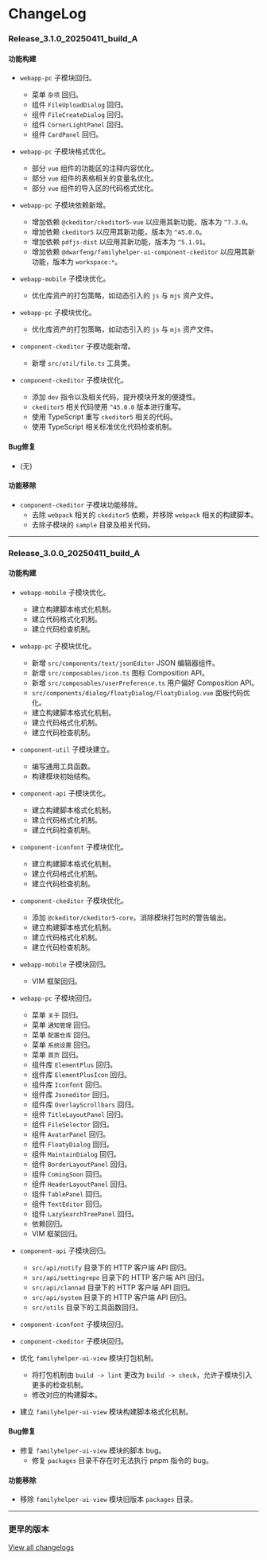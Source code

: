 # ChangeLog

### Release_3.1.0_20250411_build_A

#### 功能构建

- `webapp-pc` 子模块回归。
  - 菜单 `杂项` 回归。
  - 组件 `FileUploadDialog` 回归。
  - 组件 `FileCreateDialog` 回归。
  - 组件 `CornerLightPanel` 回归。
  - 组件 `CardPanel` 回归。

- `webapp-pc` 子模块格式优化。
  - 部分 `vue` 组件的功能区的注释内容优化。
  - 部分 `vue` 组件的表格相关的变量名优化。
  - 部分 `vue` 组件的导入区的代码格式优化。

- `webapp-pc` 子模块依赖新增。
  - 增加依赖 `@ckeditor/ckeditor5-vue` 以应用其新功能，版本为 `^7.3.0`。
  - 增加依赖 `ckeditor5` 以应用其新功能，版本为 `^45.0.0`。
  - 增加依赖 `pdfjs-dist` 以应用其新功能，版本为 `^5.1.91`。
  - 增加依赖 `@dwarfeng/familyhelper-ui-component-ckeditor` 以应用其新功能，版本为 `workspace:*`。

- `webapp-mobile` 子模块优化。
  - 优化库资产的打包策略，如动态引入的 `js` 与 `mjs` 资产文件。

- `webapp-pc` 子模块优化。
  - 优化库资产的打包策略，如动态引入的 `js` 与 `mjs` 资产文件。

- `component-ckeditor` 子模功能新增。
  - 新增 `src/util/file.ts` 工具类。

- `component-ckeditor` 子模块优化。
  - 添加 `dev` 指令以及相关代码，提升模块开发的便捷性。
  - `ckeditor5` 相关代码使用 `^45.0.0` 版本进行重写。
  - 使用 TypeScript 重写 `ckeditor5` 相关的代码。
  - 使用 TypeScript 相关标准优化代码检查机制。

#### Bug修复

- (无)

#### 功能移除

- `component-ckeditor` 子模块功能移除。
  - 去除 `webpack` 相关的 `ckeditor5` 依赖，并移除 `webpack` 相关的构建脚本。
  - 去除子模块的 `sample` 目录及相关代码。

---

### Release_3.0.0_20250411_build_A

#### 功能构建

- `webapp-mobile` 子模块优化。
  - 建立构建脚本格式化机制。
  - 建立代码格式化机制。
  - 建立代码检查机制。

- `webapp-pc` 子模块优化。
  - 新增 `src/components/text/jsonEditor` JSON 编辑器组件。
  - 新增 `src/composables/icon.ts` 图标 Composition API。
  - 新增 `src/composables/userPreference.ts` 用户偏好 Composition API。
  - `src/components/dialog/floatyDialog/FloatyDialog.vue` 面板代码优化。
  - 建立构建脚本格式化机制。
  - 建立代码格式化机制。
  - 建立代码检查机制。

- `component-util` 子模块建立。
  - 编写通用工具函数。
  - 构建模块初始结构。

- `component-api` 子模块优化。
  - 建立构建脚本格式化机制。
  - 建立代码格式化机制。
  - 建立代码检查机制。

- `component-iconfont` 子模块优化。
  - 建立构建脚本格式化机制。
  - 建立代码格式化机制。
  - 建立代码检查机制。

- `component-ckeditor` 子模块优化。
  - 添加 `@ckeditor/ckeditor5-core`，消除模块打包时的警告输出。
  - 建立构建脚本格式化机制。
  - 建立代码格式化机制。
  - 建立代码检查机制。

- `webapp-mobile` 子模块回归。
  - VIM 框架回归。

- `webapp-pc` 子模块回归。
  - 菜单 `关于` 回归。
  - 菜单 `通知管理` 回归。
  - 菜单 `配置仓库` 回归。
  - 菜单 `系统设置` 回归。
  - 菜单 `首页` 回归。
  - 组件库 `ElementPlus` 回归。
  - 组件库 `ElementPlusIcon` 回归。
  - 组件库 `Iconfont` 回归。
  - 组件库 `Jsoneditor` 回归。
  - 组件库 `OverlayScrollbars` 回归。
  - 组件 `TitleLayoutPanel` 回归。
  - 组件 `FileSelector` 回归。
  - 组件 `AvatarPanel` 回归。
  - 组件 `FloatyDialog` 回归。
  - 组件 `MaintainDialog` 回归。
  - 组件 `BorderLayoutPanel` 回归。
  - 组件 `ComingSoon` 回归。
  - 组件 `HeaderLayoutPanel` 回归。
  - 组件 `TablePanel` 回归。
  - 组件 `TextEditor` 回归。
  - 组件 `LazySearchTreePanel` 回归。
  - 依赖回归。
  - VIM 框架回归。

- `component-api` 子模块回归。
  - `src/api/notify` 目录下的 HTTP 客户端 API 回归。
  - `src/api/settingrepo` 目录下的 HTTP 客户端 API 回归。
  - `src/api/clannad` 目录下的 HTTP 客户端 API 回归。
  - `src/api/system` 目录下的 HTTP 客户端 API 回归。
  - `src/utils` 目录下的工具函数回归。

- `component-iconfont` 子模块回归。

- `component-ckeditor` 子模块回归。

- 优化 `familyhelper-ui-view` 模块打包机制。
  - 将打包机制由 `build -> lint` 更改为 `build -> check`，允许子模块引入更多的检查机制。
  - 修改对应的构建脚本。

- 建立 `familyhelper-ui-view` 模块构建脚本格式化机制。

#### Bug修复

- 修复 `familyhelper-ui-view` 模块的脚本 bug。
  - 修复 `packages` 目录不存在时无法执行 pnpm 指令的 bug。

#### 功能移除

- 移除 `familyhelper-ui-view` 模块旧版本 `packages` 目录。

---

### 更早的版本

[View all changelogs](./changelogs)
